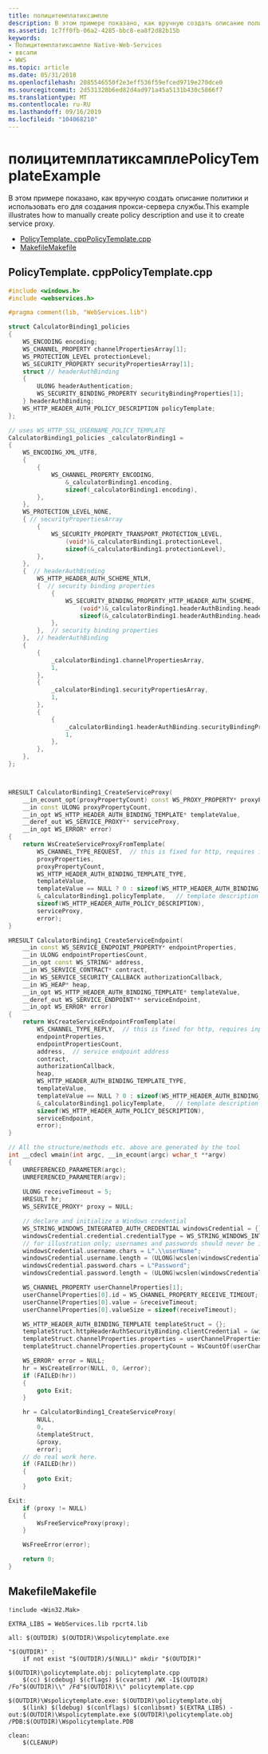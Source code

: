```yaml
---
title: полицитемплатиксампле
description: В этом примере показано, как вручную создать описание политики и использовать его для создания прокси-сервера службы.
ms.assetid: 1c7ff0fb-06a2-4285-bbc8-ea8f2d82b15b
keywords:
- Полицитемплатиксампле Native-Web-Services
- ввсапи
- WWS
ms.topic: article
ms.date: 05/31/2018
ms.openlocfilehash: 2085546550f2e3eff536f59efced9719e270dce0
ms.sourcegitcommit: 2d531328b6ed82d4ad971a45a5131b430c5866f7
ms.translationtype: MT
ms.contentlocale: ru-RU
ms.lasthandoff: 09/16/2019
ms.locfileid: "104068210"
---
```

# <a name="policytemplateexample"></a><span data-ttu-id="22c58-106">полицитемплатиксампле</span><span class="sxs-lookup"><span data-stu-id="22c58-106">PolicyTemplateExample</span></span>

<span data-ttu-id="22c58-107">В этом примере показано, как вручную создать описание политики и использовать его для создания прокси-сервера службы.</span><span class="sxs-lookup"><span data-stu-id="22c58-107">This example illustrates how to manually create policy description and use it to create service proxy.</span></span>

-   [<span data-ttu-id="22c58-108">PolicyTemplate. cpp</span><span class="sxs-lookup"><span data-stu-id="22c58-108">PolicyTemplate.cpp</span></span>](#policytemplatecpp)
-   [<span data-ttu-id="22c58-109">Makefile</span><span class="sxs-lookup"><span data-stu-id="22c58-109">Makefile</span></span>](#makefile)

## <a name="policytemplatecpp"></a><span data-ttu-id="22c58-110">PolicyTemplate. cpp</span><span class="sxs-lookup"><span data-stu-id="22c58-110">PolicyTemplate.cpp</span></span>


```C++
#include <windows.h>
#include <webservices.h>

#pragma comment(lib, "WebServices.lib")

struct CalculatorBinding1_policies
{
    WS_ENCODING encoding;
    WS_CHANNEL_PROPERTY channelPropertiesArray[1];
    WS_PROTECTION_LEVEL protectionLevel;
    WS_SECURITY_PROPERTY securityPropertiesArray[1];
    struct // headerAuthBinding
    {
        ULONG headerAuthentication;
        WS_SECURITY_BINDING_PROPERTY securityBindingProperties[1];
    } headerAuthBinding;
    WS_HTTP_HEADER_AUTH_POLICY_DESCRIPTION policyTemplate;
};

// uses WS_HTTP_SSL_USERNAME_POLICY_TEMPLATE  
CalculatorBinding1_policies _calculatorBinding1 =
{
    WS_ENCODING_XML_UTF8,
    {
        {
            WS_CHANNEL_PROPERTY_ENCODING,
                &_calculatorBinding1.encoding,
                sizeof(_calculatorBinding1.encoding),
        },
    },
    WS_PROTECTION_LEVEL_NONE,
    { // securityPropertiesArray
        {
            WS_SECURITY_PROPERTY_TRANSPORT_PROTECTION_LEVEL,
                (void*)&_calculatorBinding1.protectionLevel,
                sizeof(&_calculatorBinding1.protectionLevel),
        },
    },
    {  // headerAuthBinding
        WS_HTTP_HEADER_AUTH_SCHEME_NTLM,
        {  // security binding properties
            {
                WS_SECURITY_BINDING_PROPERTY_HTTP_HEADER_AUTH_SCHEME,
                    (void*)&_calculatorBinding1.headerAuthBinding.headerAuthentication,
                    sizeof(&_calculatorBinding1.headerAuthBinding.headerAuthentication),
            },
        },  // security binding properties
    },  // headerAuthBinding
    {
        {
            _calculatorBinding1.channelPropertiesArray,
            1,
        },
        {
            _calculatorBinding1.securityPropertiesArray,
            1,
        },
        {
            {
                _calculatorBinding1.headerAuthBinding.securityBindingProperties,
                1,
            },
        },
    },
};



HRESULT CalculatorBinding1_CreateServiceProxy(
    __in_ecount_opt(proxyPropertyCount) const WS_PROXY_PROPERTY* proxyProperties,
    __in const ULONG proxyPropertyCount,
    __in_opt WS_HTTP_HEADER_AUTH_BINDING_TEMPLATE* templateValue,
    __deref_out WS_SERVICE_PROXY** serviceProxy,
    __in_opt WS_ERROR* error)
{
    return WsCreateServiceProxyFromTemplate(
        WS_CHANNEL_TYPE_REQUEST,  // this is fixed for http, requires input for tcp
        proxyProperties,   
        proxyPropertyCount, 
        WS_HTTP_HEADER_AUTH_BINDING_TEMPLATE_TYPE,
        templateValue,
        templateValue == NULL ? 0 : sizeof(WS_HTTP_HEADER_AUTH_BINDING_TEMPLATE),
        &_calculatorBinding1.policyTemplate,   // template description as generated in the stub file
        sizeof(WS_HTTP_HEADER_AUTH_POLICY_DESCRIPTION),
        serviceProxy,   
        error);   
}

HRESULT CalculatorBinding1_CreateServiceEndpoint(
    __in const WS_SERVICE_ENDPOINT_PROPERTY* endpointProperties,
    __in ULONG endpointPropertiesCount,
    __in_opt const WS_STRING* address,
    __in WS_SERVICE_CONTRACT* contract,
    __in WS_SERVICE_SECURITY_CALLBACK authorizationCallback,
    __in WS_HEAP* heap,
    __in_opt WS_HTTP_HEADER_AUTH_BINDING_TEMPLATE* templateValue,
    __deref_out WS_SERVICE_ENDPOINT** serviceEndpoint,
    __in_opt WS_ERROR* error)
{
    return WsCreateServiceEndpointFromTemplate(
        WS_CHANNEL_TYPE_REPLY,  // this is fixed for http, requires input for tcp
        endpointProperties,
        endpointPropertiesCount,
        address,  // service endpoint address
        contract,
        authorizationCallback,
        heap,
        WS_HTTP_HEADER_AUTH_BINDING_TEMPLATE_TYPE,
        templateValue,
        templateValue == NULL ? 0 : sizeof(WS_HTTP_HEADER_AUTH_BINDING_TEMPLATE),
        &_calculatorBinding1.policyTemplate,   // template description as generated in the stub file
        sizeof(WS_HTTP_HEADER_AUTH_POLICY_DESCRIPTION),
        serviceEndpoint,
        error);
}

// All the structure/methods etc. above are generated by the tool 
int __cdecl wmain(int argc, __in_ecount(argc) wchar_t **argv)
{
    UNREFERENCED_PARAMETER(argc);
    UNREFERENCED_PARAMETER(argv);
    
    ULONG receiveTimeout = 5;
    HRESULT hr;
    WS_SERVICE_PROXY* proxy = NULL;

    // declare and initialize a Windows credential
    WS_STRING_WINDOWS_INTEGRATED_AUTH_CREDENTIAL windowsCredential = {}; // zero out the struct
    windowsCredential.credential.credentialType = WS_STRING_WINDOWS_INTEGRATED_AUTH_CREDENTIAL_TYPE; // set the credential type
    // for illustration only; usernames and passwords should never be included in source files
    windowsCredential.username.chars = L".\\userName";
    windowsCredential.username.length = (ULONG)wcslen(windowsCredential.username.chars);
    windowsCredential.password.chars = L"Password";
    windowsCredential.password.length = (ULONG)wcslen(windowsCredential.password.chars);

    WS_CHANNEL_PROPERTY userChannelProperties[1];
    userChannelProperties[0].id = WS_CHANNEL_PROPERTY_RECEIVE_TIMEOUT;
    userChannelProperties[0].value = &receiveTimeout;
    userChannelProperties[0].valueSize = sizeof(receiveTimeout);

    WS_HTTP_HEADER_AUTH_BINDING_TEMPLATE templateStruct = {};
    templateStruct.httpHeaderAuthSecurityBinding.clientCredential = &windowsCredential.credential;
    templateStruct.channelProperties.properties = userChannelProperties;
    templateStruct.channelProperties.propertyCount = WsCountOf(userChannelProperties);

    WS_ERROR* error = NULL;
    hr = WsCreateError(NULL, 0, &error);
    if (FAILED(hr))
    {
        goto Exit;
    }

    hr = CalculatorBinding1_CreateServiceProxy(
        NULL,
        0,
        &templateStruct, 
        &proxy,
        error);
    // do real work here.
    if (FAILED(hr))
    {
        goto Exit;
    }

Exit:
    if (proxy != NULL)
    {
        WsFreeServiceProxy(proxy);
    }

    WsFreeError(error);

    return 0;
}

```



## <a name="makefile"></a><span data-ttu-id="22c58-111">Makefile</span><span class="sxs-lookup"><span data-stu-id="22c58-111">Makefile</span></span>

``` syntax
!include <Win32.Mak>

EXTRA_LIBS = WebServices.lib rpcrt4.lib

all: $(OUTDIR) $(OUTDIR)\Wspolicytemplate.exe

"$(OUTDIR)" :
    if not exist "$(OUTDIR)/$(NULL)" mkdir "$(OUTDIR)"
    
$(OUTDIR)\policytemplate.obj: policytemplate.cpp
    $(cc) $(cdebug) $(cflags) $(cvarsmt) /WX -I$(OUTDIR) /Fo"$(OUTDIR)\\" /Fd"$(OUTDIR)\\" policytemplate.cpp

$(OUTDIR)\Wspolicytemplate.exe: $(OUTDIR)\policytemplate.obj
    $(link) $(ldebug) $(conlflags) $(conlibsmt) $(EXTRA_LIBS) -out:$(OUTDIR)\Wspolicytemplate.exe $(OUTDIR)\policytemplate.obj /PDB:$(OUTDIR)\Wspolicytemplate.PDB

clean:
    $(CLEANUP)

```

 

 




